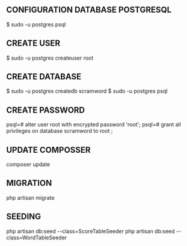 ## CONFIGURATION DATABASE POSTGRESQL
$ sudo -u postgres psql
## CREATE USER
$ sudo -u postgres createuser root
## CREATE DATABASE
$ sudo -u postgres createdb scramword
$ sudo -u postgres psql
## CREATE PASSWORD
psql=# alter user root with encrypted password 'root'; 
psql=# grant all privileges on database scramword to root ;

## UPDATE COMPOSSER
composer update
## MIGRATION
php artisan migrate
## SEEDING
php artisan db:seed --class=ScoreTableSeeder
php artisan db:seed --class=WordTableSeeder